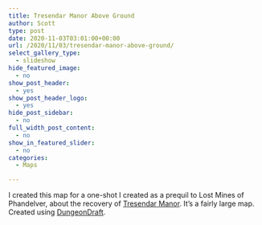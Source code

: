 ```yaml
---
title: Tresendar Manor Above Ground
author: Scott
type: post
date: 2020-11-03T03:01:00+00:00
url: /2020/11/03/tresendar-manor-above-ground/
select_gallery_type:
  - slideshow
hide_featured_image:
  - no
show_post_header:
  - yes
show_post_header_logo:
  - yes
hide_post_sidebar:
  - no
full_width_post_content:
  - no
show_in_featured_slider:
  - no
categories:
  - Maps

---
```

I created this map for a one-shot I created as a prequil to Lost Mines of Phandelver, about the recovery of <a href="https://forgottenrealms.fandom.com/wiki/Tresendar_Mano" target="_blank" rel="noreferrer noopener">Tresendar Manor</a>. It&#8217;s a fairly large map. Created using <a rel="noreferrer noopener" href="https://dungeondraft.net/" target="_blank">DungeonDraft</a>.

<div class="wp-block-image">
  <figure class="aligncenter size-large"><a href="https://i.redd.it/66rci2cg5cx51.jpg"><img src="https://i.redd.it/66rci2cg5cx51.jpg" alt="" /></a></figure>
</div>